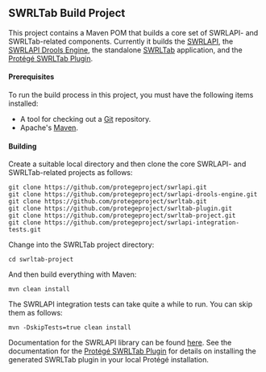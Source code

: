 ## SWRLTab Build Project

This project contains a Maven POM that builds a core set of SWRLAPI- and SWRLTab-related components.
Currently it builds the [SWRLAPI](https://github.com/protegeproject/swrlapi.git), 
the [SWRLAPI Drools Engine](https://github.com/protegeproject/swrlapi-drools-engine.git), 
the standalone [SWRLTab](https://github.com/protegeproject/swrltab.git) application, 
and the [Protégé SWRLTab Plugin](https://github.com/protegeproject/swrltab-plugin.git).

#### Prerequisites

To run the build process in this project, you must have the following items installed:

+ A tool for checking out a [Git](http://git-scm.com/) repository.
+ Apache's [Maven](http://maven.apache.org/index.html).

#### Building

Create a suitable local directory and then clone the core SWRLAPI- and SWRLTab-related projects as follows:

    git clone https://github.com/protegeproject/swrlapi.git
    git clone https://github.com/protegeproject/swrlapi-drools-engine.git
    git clone https://github.com/protegeproject/swrltab.git
    git clone https://github.com/protegeproject/swrltab-plugin.git
    git clone https://github.com/protegeproject/swrltab-project.git
    git clone https://github.com/protegeproject/swrlapi-integration-tests.git

Change into the SWRLTab project directory:

    cd swrltab-project

And then build everything with Maven:

    mvn clean install

The SWRLAPI integration tests can take quite a while to run. You can skip them as follows:

    mvn -DskipTests=true clean install

Documentation for the SWRLAPI library can be found [here](https://github.com/protegeproject/swrlapi/wiki).
See the documentation for the [Protégé SWRLTab Plugin](https://github.com/protegeproject/swrltab-plugin.git) for details on installing the generated SWRLTab plugin in your local Protégé installation.

